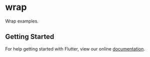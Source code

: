 # wrap

Wrap examples.

## Getting Started

For help getting started with Flutter, view our online
[documentation](https://flutter.io/).
